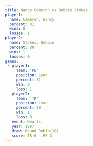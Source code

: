 ```yaml
---
title: Nancy Cameron vs Debbie Stokes
player1:              
  name: Cameron, Nancy
  percent: 81         
  wins: 0             
  losses: 1           
player2:              
  name: Stokes, Debbie
  percent: 80         
  wins: 1             
  losses: 0           
games:
 - player1:        
     team: 'PE'    
     position: Lead
     percent: 81   
     win: 0        
     loss: 1       
   player2:        
     team: 'TR'    
     position: Lead
     percent: 80   
     win: 1        
     loss: 0       
   event: Hearts        
   year: 1987           
   draw: Round Robin(10)
   score: TR 6 - PE 3   
---
```

